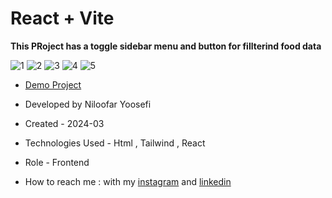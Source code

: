 # React + Vite

**This PRoject has a toggle sidebar menu and button for fillterind food data**

![1](https://github.com/user-attachments/assets/1ba2e70d-4865-487a-b2f8-712b269602e5)
![2](https://github.com/user-attachments/assets/5c244732-a046-431a-983d-522c27638f0d)
![3](https://github.com/user-attachments/assets/2d47137a-7b3d-4709-bd9c-0c97ee829904)
![4](https://github.com/user-attachments/assets/c463c13a-8d1c-4128-8452-a93b18243ce9)
![5](https://github.com/user-attachments/assets/32492ecd-d0c0-46c2-8abc-4399332ec818)

- [Demo Project](https://food-five-phi.vercel.app/)

- Developed by Niloofar Yoosefi

- Created - 2024-03

- Technologies Used - Html , Tailwind , React


- Role - Frontend

- How to reach me : with my [instagram](https://github.com/niloufar-yousefi) and [linkedin](https://www.linkedin.com/in/niloofar-yoosefikhorram-242742143/)
